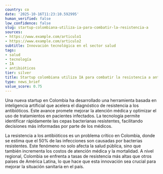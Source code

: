 ```yaml
---
country: co
date: '2025-10-16T11:23:10.592995'
human_verified: false
low_confidence: false
slug: startup-colombiana-utiliza-ia-para-combatir-la-resistencia-a
sources:
- https://www.example.com/articulo1
- https://www.example.com/articulo2
subtitle: Innovación tecnológica en el sector salud
tags:
- salud
- tecnología
- IA
- antibióticos
tier: silver
title: Startup colombiana utiliza IA para combatir la resistencia a antibióticos
type: news_brief
value_score: 0.75
---
```


<p>Una nueva startup en Colombia ha desarrollado una herramienta basada en inteligencia artificial que acelera el diagnóstico de resistencia a los antibióticos. Este avance promete mejorar la atención médica y optimizar el uso de tratamientos en pacientes infectados. La tecnología permite identificar rápidamente las cepas bacterianas resistentes, facilitando decisiones más informadas por parte de los médicos.</p><p>La resistencia a los antibióticos es un problema crítico en Colombia, donde se estima que el 50% de las infecciones son causadas por bacterias resistentes. Este fenómeno no solo afecta la salud pública, sino que también incrementa los costos de atención médica y la mortalidad. A nivel regional, Colombia se enfrenta a tasas de resistencia más altas que otros países de América Latina, lo que hace que esta innovación sea crucial para mejorar la situación sanitaria en el país.</p>